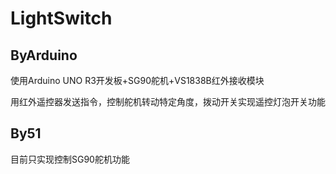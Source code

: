 # LightSwitch

## ByArduino
使用Arduino UNO R3开发板+SG90舵机+VS1838B红外接收模块

用红外遥控器发送指令，控制舵机转动特定角度，拨动开关实现遥控灯泡开关功能

## By51
目前只实现控制SG90舵机功能
